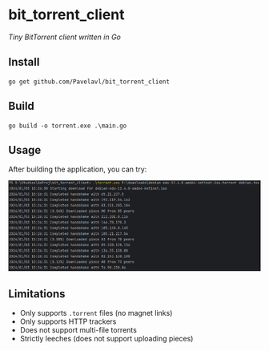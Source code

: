 # bit_torrent_client

_Tiny BitTorrent client written in Go_

## Install

```shell
go get github.com/Pavelavl/bit_torrent_client
```

## Build
```shell
go build -o torrent.exe .\main.go
```

## Usage
After building the application, you can try: 

![Installing debian](./example.png "Example")

## Limitations
* Only supports `.torrent` files (no magnet links)
* Only supports HTTP trackers
* Does not support multi-file torrents
* Strictly leeches (does not support uploading pieces)
